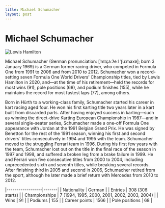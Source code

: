 ```yaml
---
title: Michael Schumacher
layout: post
---
```


# Michael Schumacher

![Lewis Hamilton](https://upload.wikimedia.org/wikipedia/commons/thumb/f/ff/Michael_Schumacher_%28Ferrari%29_-_GP_d%27Italia_1998.jpg/220px-Michael_Schumacher_%28Ferrari%29_-_GP_d%27Italia_1998.jpg)

Michael Schumacher (German pronunciation: [ˈmɪçaːʔeːl ˈʃuːmaxɐ]; born 3 January 1969) is a German former racing driver, who competed in Formula One from 1991 to 2006 and from 2010 to 2012. Schumacher won a record-setting seven Formula One World Drivers' Championship titles, tied by Lewis Hamilton in 2020, and—at the time of his retirement—held the records for most wins (91), pole positions (68), and podium finishes (155), while he maintains the record for most fastest laps (77), among others.


Born in Hürth to a working-class family, Schumacher started his career in kart racing aged four. He won his first karting title two years later in a kart built from discarded parts. After having enjoyed success in karting—such as winning the direct-drive Karting European Championship in 1987—and in several single-seater series, Schumacher made a one-off Formula One appearance with Jordan at the 1991 Belgian Grand Prix. He was signed by Benetton for the rest of the 1991 season, winning his first and second drivers' titles consecutively in 1994 and 1995 with the team. Schumacher moved to the struggling Ferrari team in 1996. During his first few years with the team, Schumacher lost out on the title in the final race of the season in 1997 and 1998, and suffered a broken leg from a brake failure in 1999. He and Ferrari won five consecutive titles from 2000 to 2004, including unprecedented sixth and seventh titles, while breaking several records. After finishing third in 2005 and second in 2006, Schumacher retired from the sport, although he later made a brief return with Mercedes from 2010 to 2012.


|------------------|-------|
| Nationality | German |
| Entries | 308 (306 starts) |
| Championships | 7 (1994, 1995, 2000, 2001, 2002, 2003, 2004) |
| Wins | 91 |
| Podiums | 155 |
| Career points | 1566 |
| Pole positions | 68 |


